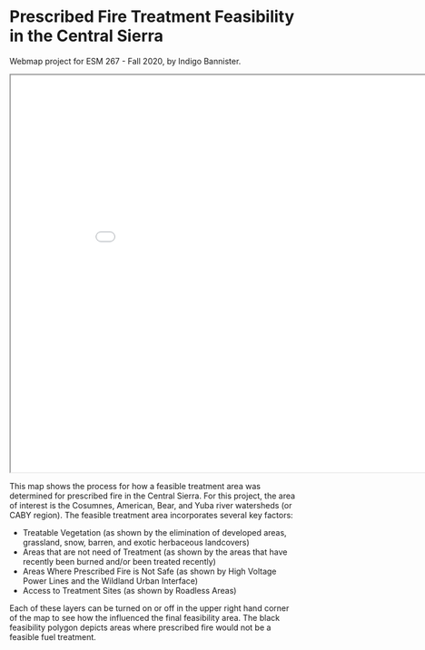 # Prescribed Fire Treatment Feasibility in the Central Sierra

Webmap project for ESM 267 - Fall 2020, by Indigo Bannister. 

<iframe src="demomap/index.html" width=900 height=700></iframe>

This map shows the process for how a feasible treatment area was determined for prescribed fire in the Central Sierra. For this project, the area of interest is the Cosumnes, American, Bear, and Yuba river watersheds (or CABY region). The feasible treatment area incorporates several key factors:

- Treatable Vegetation (as shown by the elimination of developed areas, grassland, snow, barren, and exotic herbaceous landcovers)
- Areas that are not need of Treatment (as shown by the areas that have recently been burned and/or been treated recently)
- Areas Where Prescribed Fire is Not Safe (as shown by High Voltage Power Lines and the Wildland Urban Interface)
- Access to Treatment Sites (as shown by Roadless Areas)



Each of these layers can be turned on or off in the upper right hand corner of the map to see how the influenced the final feasibility area. The black feasibility polygon depicts areas where prescribed fire would not be a feasible fuel treatment.